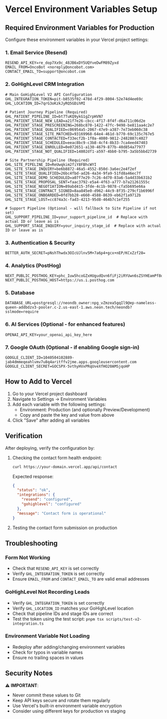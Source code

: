 # Vercel Environment Variables Setup

## Required Environment Variables for Production

Configure these environment variables in your Vercel project settings:

### 1. Email Service (Resend)
```
RESEND_API_KEY=re_dop7Xx9c_48JB6xDY5UQYveDwFM89Zyxd
EMAIL_FROM=OncoBot <noreply@oncobot.com>
CONTACT_EMAIL_TO=support@oncobot.com
```

### 2. GoHighLevel CRM Integration
```
# Main GoHighLevel V2 API Configuration
GHL_INTEGRATION_TOKEN=pit-b8535f02-478d-4f29-8004-52e74d4ee69c
GHL_LOCATION_ID=7qrG3oKzkJyRQ5GDihMI

# Patient Journey Pipeline (Required)
GHL_PATIENT_PIPELINE_ID=bt7TuKQ9ykG1gZrpHVN7
GHL_PATIENT_STAGE_NEW_LEAD=a21f7e26-cbcc-4f17-8f4f-d6a711c06d2e
GHL_PATIENT_STAGE_PRESCREENING=268bc870-1422-47fc-9498-be811aa4c2e7
GHL_PATIENT_STAGE_QUALIFIED=c06954a5-2067-47e9-a387-7e73eb060c38
GHL_PATIENT_STAGE_SITE_MATCHED=93169968-64e4-461d-b770-69c135c767e5
GHL_PATIENT_STAGE_CONTACTED=f33ecf2b-1f0a-4080-9812-2482887c4027
GHL_PATIENT_STAGE_SCHEDULED=eeac8bc9-c3b8-4cf4-8b33-7ca4eed47403
GHL_PATIENT_STAGE_ENROLLED=0e072651-a130-4679-877b-40d854a77977
GHL_PATIENT_STAGE_NOT_QUALIFIED=14802df1-a597-4bb0-b795-3a5b5bbd2739

# Site Partnership Pipeline (Required)
GHL_SITE_PIPELINE_ID=ReUwqkim2fiY8FBhcWYI
GHL_SITE_STAGE_INQUIRY=be6b8872-46a5-4552-850d-3a6ec2e4f2ef
GHL_SITE_STAGE_QUALIFIED=26bc4fbd-ad26-4a34-9fa9-51fd8a46ec7f
GHL_SITE_STAGE_DEMO_SCHEDULED=a07f7e29-7c26-4d70-83a6-5a4d33b631b2
GHL_SITE_STAGE_PROPOSAL_SENT=faac3792-e5a4-4f63-a777-b7a21261555c
GHL_SITE_STAGE_NEGOTIATION=89abd415-3fde-4c1b-9878-cfa5b695e66a
GHL_SITE_STAGE_CONTRACT_SIGNED=8aa845e0-d962-44c9-8f35-279cf1b6996f
GHL_SITE_STAGE_ONBOARDED=0fd7bb28-e660-4588-8639-eb62f1a9712b
GHL_SITE_STAGE_LOST=cc874a3c-fad3-4213-95d8-464b7c1ef255

# Support Pipeline (Optional - will fallback to Site Pipeline if not set)
GHL_SUPPORT_PIPELINE_ID=your_support_pipeline_id  # Replace with actual ID or leave as is
GHL_SUPPORT_STAGE_INQUIRY=your_inquiry_stage_id  # Replace with actual ID or leave as is
```

### 3. Authentication & Security
```
BETTER_AUTH_SECRET=pNshThwdx3OIcUJlnv5M+7a6p4+gcx+nEP/KCxZzf28=
```

### 4. Analytics (PostHog)
```
NEXT_PUBLIC_POSTHOG_KEY=phc_Iuw5hcoGZxHUgudQvn6fiFj2iRYUwn6sZSYHEamPf8q
NEXT_PUBLIC_POSTHOG_HOST=https://us.i.posthog.com
```

### 5. Database
```
DATABASE_URL=postgresql://neondb_owner:npg_vZmzea5gqIl9@ep-nameless-queen-addbdzv3-pooler.c-2.us-east-1.aws.neon.tech/neondb?sslmode=require
```

### 6. AI Services (Optional - for enhanced features)
```
OPENAI_API_KEY=your_openai_api_key_here
```

### 7. Google OAuth (Optional - if enabling Google sign-in)
```
GOOGLE_CLIENT_ID=1040504102889-jab4dmmeqeahlvmv7u8q4aritffv2jme.apps.googleusercontent.com
GOOGLE_CLIENT_SECRET=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
```

## How to Add to Vercel

1. Go to your Vercel project dashboard
2. Navigate to Settings → Environment Variables
3. Add each variable with the following settings:
   - Environment: Production (and optionally Preview/Development)
   - Copy and paste the key and value from above
4. Click "Save" after adding all variables

## Verification

After deploying, verify the configuration by:

1. Checking the contact form health endpoint:
   ```bash
   curl https://your-domain.vercel.app/api/contact
   ```

   Expected response:
   ```json
   {
     "status": "ok",
     "integrations": {
       "resend": "configured",
       "gohighlevel": "configured"
     },
     "message": "Contact form is operational"
   }
   ```

2. Testing the contact form submission on production

## Troubleshooting

### Form Not Working
- Check that `RESEND_API_KEY` is set correctly
- Verify `GHL_INTEGRATION_TOKEN` is set correctly
- Ensure `EMAIL_FROM` and `CONTACT_EMAIL_TO` are valid email addresses

### GoHighLevel Not Recording Leads
- Verify `GHL_INTEGRATION_TOKEN` is set correctly
- Verify `GHL_LOCATION_ID` matches your GoHighLevel location
- Check that pipeline IDs and stage IDs are correct
- Test the token using the test script: `pnpm tsx scripts/test-v2-integration.ts`

### Environment Variable Not Loading
- Redeploy after adding/changing environment variables
- Check for typos in variable names
- Ensure no trailing spaces in values

## Security Notes

⚠️ **IMPORTANT**:
- Never commit these values to Git
- Keep API keys secure and rotate them regularly
- Use Vercel's built-in environment variable encryption
- Consider using different keys for production vs staging